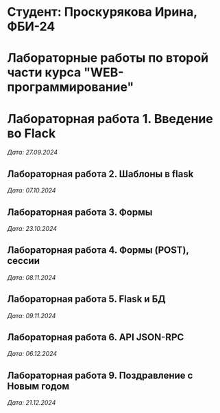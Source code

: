# Студент: Проскурякова Ирина, ФБИ-24

# Лабораторные работы по второй части курса "WEB-программирование"

# Лабораторная работа 1. Введение во Flack

*Дата: 27.09.2024*

## Лабораторная работа 2. Шаблоны в flask

*Дата: 07.10.2024*

## Лабораторная работа 3. Формы

*Дата: 23.10.2024*

## Лабораторная работа 4. Формы (POST), сессии

*Дата: 08.11.2024*

## Лабораторная работа 5. Flask и БД

*Дата: 09.11.2024*

## Лабораторная работа 6. API JSON-RPC

*Дата: 06.12.2024*

## Лабораторная работа 9. Поздравление с Новым годом

*Дата: 21.12.2024*
